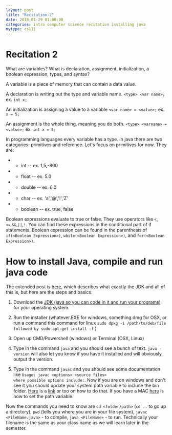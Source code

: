 ```yaml
---
layout: post
title: "Recitation-2"
date: 2018-01-29 01:00:00
categories: intro computer science recitation installing java
mytype: cs111
---
```


# Recitation 2

What are variables? What is declaration, assignment, initialization, a boolean expression, types, and syntax?

A variable is a piece of memory that can contain a data value.

A declaration is writing out the type and variable name. `<type> <var name>;` ex. `int x;`

An initialization is assigning a value to a variable `<var name> = <value>;` ex. `x = 5;`

An assignment is the whole thing, meaning you do both. `<type> <varname> = <value>;` ex. `int x = 5;`

In programming languages every variable has a type. In java there are two categories: primitives and reference. Let's focus on primitives for now. They are:

* * int  -- ex. 1,5,-800
* * float -- ex. 5.0
* * double -- ex. 6.0
* * char -- ex. 'a','@','!','Z'
* * boolean -- ex. true, false

Boolean expressions evaluate to true or false. They use operators like `<`,`<=`,`&&`,`||`,`!`. You can find these expressions in the conditional part of if statements. Boolean expression can be found in the parenthesis of `if(<Boolean Expression>)`, `while(<Boolean Expression>)`, and `for(<Boolean Expression>)`. 

# How to install Java, compile and run java code
The extended post is [here](http://bhargavtarpara.com/Intro-To-CS-Java), which describes what exactly the JDK and all of this is, but here are the steps and basics.

1. Download the [JDK (java so you can code in it and run your programs)](http://www.oracle.com/technetwork/java/javase/downloads/jdk9-downloads-3848520.html) for your operating system.

2. Run the installer (whatever.EXE for windows, something.dmg for OSX, or run a command this command for linux `sudo dpkg -i /path/to/deb/file followed by sudo apt-get install -f` )

3. Open up CMD/Powershell (windows) or Terminal (OSX, Linux)

4. Type in the command `java` and you should see a bunch of text. `java -version` will also let you know if you have it installed and will obviously output the version.

5. Type in the command `javac` and you should see some documentation like `Usage: javac <options> <source files>                                     where possible options include:`. Now if you are on windows and don't see it you should update your system path variable to include the bin folder. [Here](https://stackoverflow.com/questions/32241179/setting-up-enviromental-variables-in-windows-10-to-use-java-and-javac) is a [link](https://javatutorial.net/set-java-home-windows-10) or too on how to do that. If you have a MAC [here](http://www.sajeconsultants.com/how-to-set-java_home-on-mac-os-x/) is how to set the path variable.

Now the commands you need to know are `cd <folder/path>` (`cd ..` to go up a directory), `pwd` (tells you where you are in your file system), `javac <FileName.java>` - to compile, `java <FileName>` - to run. Technically your filename is the same as your class name as we will learn later in the semester. 